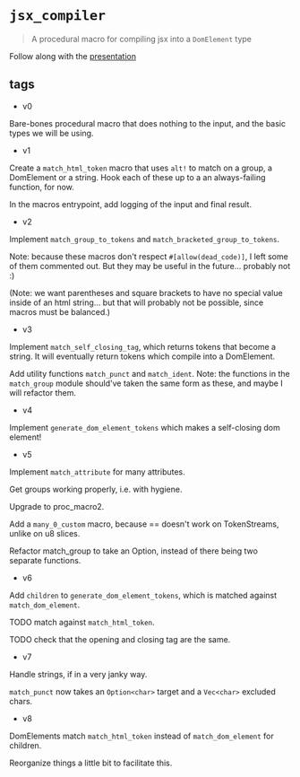 # `jsx_compiler`

> A procedural macro for compiling jsx into a `DomElement` type

Follow along with the [presentation](https://docs.google.com/presentation/d/11KK06J-p-Q2XLg1VW7GK02rSCn3z-pvfKf59WMxNirA/edit?usp=sharing)

## tags

* v0

Bare-bones procedural macro that does nothing to the input, and the basic types we will be using.

* v1

Create a `match_html_token` macro that uses `alt!` to match on a group, a DomElement or a string.
Hook each of these up to a an always-failing function, for now.

In the macros entrypoint, add logging of the input and final result.

* v2

Implement `match_group_to_tokens` and `match_bracketed_group_to_tokens`.

Note: because these macros don't respect `#[allow(dead_code)]`, I left some
of them commented out. But they may be useful in the future... probably not :)

(Note: we want parentheses and square brackets to have no special value inside of
an html string... but that will probably not be possible, since macros must be
balanced.)

* v3

Implement `match_self_closing_tag`, which returns tokens that become a string. It will
eventually return tokens which compile into a DomElement.

Add utility functions `match_punct` and `match_ident`. Note: the functions in
the `match_group` module should've taken the same form as these, and maybe I will refactor them.

* v4

Implement `generate_dom_element_tokens` which makes a self-closing dom element!

* v5

Implement `match_attribute` for many attributes.

Get groups working properly, i.e. with hygiene.

Upgrade to proc_macro2.

Add a `many_0_custom` macro, because == doesn't work on TokenStreams,
unlike on u8 slices.

Refactor match_group to take an Option<Delimiter>, instead of there being
two separate functions.

* v6

Add `children` to `generate_dom_element_tokens`, which is matched against `match_dom_element`.

TODO match against `match_html_token`.

TODO check that the opening and closing tag are the same.

* v7

Handle strings, if in a very janky way.

`match_punct` now takes an `Option<char>` target and a `Vec<char>` excluded chars.

* v8

DomElements match `match_html_token` instead of `match_dom_element` for children.

Reorganize things a little bit to facilitate this.
